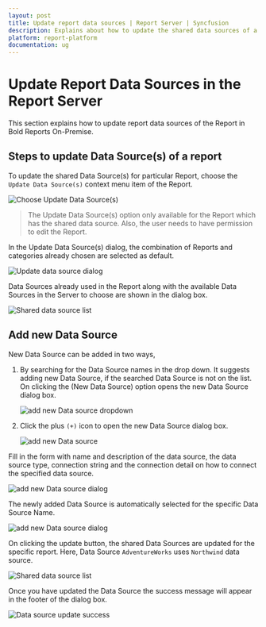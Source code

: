 ```yaml
---
layout: post
title: Update report data sources | Report Server | Syncfusion
description: Explains about how to update the shared data sources of a report used in an RDL in the Bold Reports On-Premise.
platform: report-platform
documentation: ug
---
```


# Update Report Data Sources in the Report Server

This section explains how to update report data sources of the Report in Bold Reports On-Premise.

## Steps to update Data Source(s) of a report

To update the shared Data Source(s) for particular Report, choose the `Update Data Source(s)` context menu item of the Report.

![Choose Update Data Source(s)](/static/assets/on-premise/images/manage-content/manage-reports/update-data-source.png)

> The Update Data Source(s) option only available for the Report which has the shared data source. Also, the user needs to have permission to edit the Report.

In the Update Data Source(s) dialog, the combination of Reports and categories already chosen are selected as default.

![Update data source dialog](/static/assets/on-premise/images/manage-content/manage-reports/update-data-source-dialog.png)

Data Sources already used in the Report along with the available Data Sources in the Server to choose are shown in the dialog box.

![Shared data source list](/static/assets/on-premise/images/manage-content/manage-reports/shared-data-source-list.png)

## Add new Data Source

New Data Source can be added in two ways,

1. By searching for the Data Source names in the drop down. It suggests adding new Data Source, if the searched Data Source is not on the list. On clicking the (New Data Source) option opens the new Data Source dialog box.

    ![add new Data source dropdown](/static/assets/on-premise/images/manage-content/manage-reports/add-new-data-source-dropdown.png)

2. Click the plus `(+)` icon to open the new Data Source dialog box.

    ![add new Data source](/static/assets/on-premise/images/manage-content/manage-reports/add-new-data-source.png)

Fill in the form with name and description of the data source, the data source type, connection string and the connection detail on how to connect the specified data source.

![add new Data source dialog](/static/assets/on-premise/images/manage-content/manage-reports/add-new-data-source-dialog.png)

The newly added Data Source is automatically selected for the specific Data Source Name.

![add new Data source dialog](/static/assets/on-premise/images/manage-content/manage-reports/new-data-source-selection.png)

On clicking the update button, the shared Data Sources are updated for the specific report. Here, Data Source `AdventureWorks` uses `Northwind` data source.

![Shared data source list](/static/assets/on-premise/images/manage-content/manage-reports/shared-data-source-update.png)

Once you have updated the Data Source the success message will appear in the footer of the dialog box.

![Data source update success](/static/assets/on-premise/images/manage-content/manage-reports/data-source-update-success.png)
